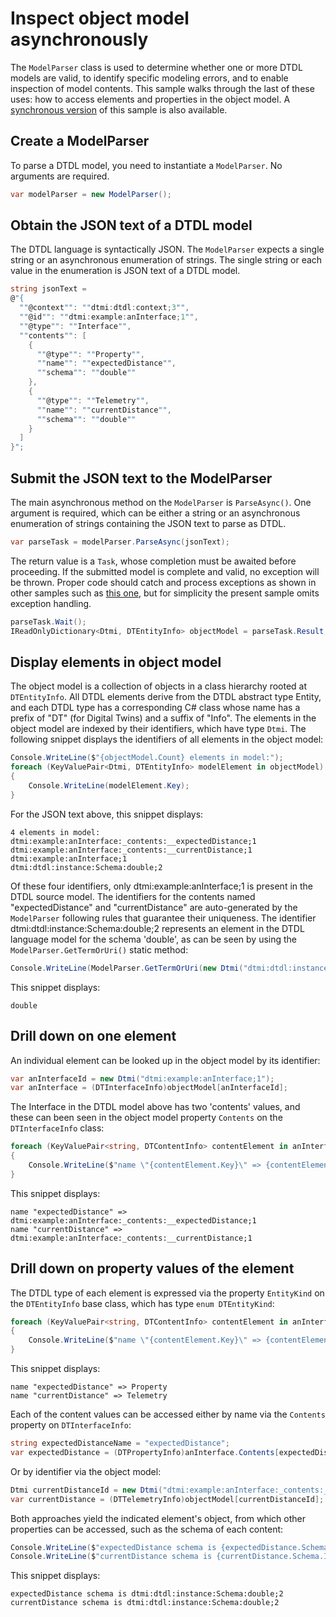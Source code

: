﻿# Inspect object model asynchronously

The `ModelParser` class is used to determine whether one or more DTDL models are valid, to identify specific modeling errors, and to enable inspection of model contents.
This sample walks through the last of these uses: how to access elements and properties in the object model.
A [synchronous version](./Sample04_InspectObjectModel.md) of this sample is also available.

## Create a ModelParser

To parse a DTDL model, you need to instantiate a `ModelParser`.
No arguments are required.

```C# Snippet:DtdlParserSample04Async_CreateModelParser
var modelParser = new ModelParser();
```

## Obtain the JSON text of a DTDL model

The DTDL language is syntactically JSON.
The `ModelParser` expects a single string or an asynchronous enumeration of strings.
The single string or each value in the enumeration is JSON text of a DTDL model.

```C# Snippet:DtdlParserSample04Async_ObtainDtdlText
string jsonText =
@"{
  ""@context"": ""dtmi:dtdl:context;3"",
  ""@id"": ""dtmi:example:anInterface;1"",
  ""@type"": ""Interface"",
  ""contents"": [
    {
      ""@type"": ""Property"",
      ""name"": ""expectedDistance"",
      ""schema"": ""double""
    },
    {
      ""@type"": ""Telemetry"",
      ""name"": ""currentDistance"",
      ""schema"": ""double""
    }
  ]
}";
```

## Submit the JSON text to the ModelParser

The main asynchronous method on the `ModelParser` is `ParseAsync()`.
One argument is required, which can be either a string or an asynchronous enumeration of strings containing the JSON text to parse as DTDL.

```C# Snippet:DtdlParserSample04Async_CallParseAsync
var parseTask = modelParser.ParseAsync(jsonText);
```

The return value is a `Task`, whose completion must be awaited before proceeding.
If the submitted model is complete and valid, no exception will be thrown.
Proper code should catch and process exceptions as shown in other samples such as [this one](Sample02_FixInvalidDtdlModelAsync.md), but for simplicity the present sample omits exception handling.

```C# Snippet:DtdlParserSample04Async_CallWait
parseTask.Wait();
IReadOnlyDictionary<Dtmi, DTEntityInfo> objectModel = parseTask.Result;
```

## Display elements in object model

The object model is a collection of objects in a class hierarchy rooted at `DTEntityInfo`.
All DTDL elements derive from the DTDL abstract type Entity, and each DTDL type has a corresponding C# class whose name has a prefix of "DT" (for Digital Twins) and a suffix of "Info".
The elements in the object model are indexed by their identifiers, which have type `Dtmi`.  The following snippet displays the identifiers of all elements in the object model:

```C# Snippet:DtdlParserSample04Async_DisplayElements
Console.WriteLine($"{objectModel.Count} elements in model:");
foreach (KeyValuePair<Dtmi, DTEntityInfo> modelElement in objectModel)
{
    Console.WriteLine(modelElement.Key);
}
```

For the JSON text above, this snippet displays:

```Console
4 elements in model:
dtmi:example:anInterface:_contents:__expectedDistance;1
dtmi:example:anInterface:_contents:__currentDistance;1
dtmi:example:anInterface;1
dtmi:dtdl:instance:Schema:double;2
```

Of these four identifiers, only dtmi:example:anInterface;1 is present in the DTDL source model.
The identifiers for the contents named "expectedDistance" and "currentDistance" are auto-generated by the `ModelParser` following rules that guarantee their uniqueness.
The identifier dtmi:dtdl:instance:Schema:double;2 represents an element in the DTDL language model for the schema 'double', as can be seen by using the `ModelParser.GetTermOrUri()` static method:

```C# Snippet:DtdlParserSample04Async_DisplayDoubleTerm
Console.WriteLine(ModelParser.GetTermOrUri(new Dtmi("dtmi:dtdl:instance:Schema:double;2")));
```

This snippet displays:

```Console
double
```

## Drill down on one element

An individual element can be looked up in the object model by its identifier:

```C# Snippet:DtdlParserSample04Async_GetInterfaceById
var anInterfaceId = new Dtmi("dtmi:example:anInterface;1");
var anInterface = (DTInterfaceInfo)objectModel[anInterfaceId];
```

The Interface in the DTDL model above has two 'contents' values, and these can been seen in the object model property `Contents` on the `DTInterfaceInfo` class:

```C# Snippet:DtdlParserSample04Async_DisplayInterfaceContentIds
foreach (KeyValuePair<string, DTContentInfo> contentElement in anInterface.Contents)
{
    Console.WriteLine($"name \"{contentElement.Key}\" => {contentElement.Value.Id}");
}
```

This snippet displays:

```Console
name "expectedDistance" => dtmi:example:anInterface:_contents:__expectedDistance;1
name "currentDistance" => dtmi:example:anInterface:_contents:__currentDistance;1
```

## Drill down on property values of the element

The DTDL type of each element is expressed via the property `EntityKind` on the `DTEntityInfo` base class, which has type `enum DTEntityKind`:

```C# Snippet:DtdlParserSample04Async_DisplayInterfaceContentKinds
foreach (KeyValuePair<string, DTContentInfo> contentElement in anInterface.Contents)
{
    Console.WriteLine($"name \"{contentElement.Key}\" => {contentElement.Value.EntityKind}");
}
```

This snippet displays:

```Console
name "expectedDistance" => Property
name "currentDistance" => Telemetry
```

Each of the content values can be accessed either by name via the `Contents` property on `DTInterfaceInfo`:

```C# Snippet:DtdlParserSample04Async_GetPropertyByName
string expectedDistanceName = "expectedDistance";
var expectedDistance = (DTPropertyInfo)anInterface.Contents[expectedDistanceName];
```

Or by identifier via the object model:

```C# Snippet:DtdlParserSample04Async_GetTelemetryById
Dtmi currentDistanceId = new Dtmi("dtmi:example:anInterface:_contents:__currentDistance;1");
var currentDistance = (DTTelemetryInfo)objectModel[currentDistanceId];
```

Both approaches yield the indicated element's object, from which other properties can be accessed, such as the schema of each content:

```C# Snippet:DtdlParserSample04Async_DisplayContentSchema
Console.WriteLine($"expectedDistance schema is {expectedDistance.Schema.Id}");
Console.WriteLine($"currentDistance schema is {currentDistance.Schema.Id}");
```

This snippet displays:

```Console
expectedDistance schema is dtmi:dtdl:instance:Schema:double;2
currentDistance schema is dtmi:dtdl:instance:Schema:double;2
```
